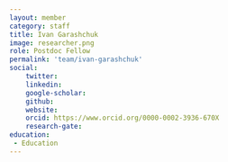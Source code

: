 ```yaml
---
layout: member
category: staff
title: Ivan Garashchuk
image: researcher.png
role: Postdoc Fellow
permalink: 'team/ivan-garashchuk'
social:
    twitter:
    linkedin:
    google-scholar:
    github:
    website:
    orcid: https://www.orcid.org/0000-0002-3936-670X
    research-gate:
education:
 - Education
---
```


<!--Lorem ipsum dolor sit amet, consectetur adipiscing elit, sed do eiusmod tempor incididunt ut labore et dolore magna aliqua. Ut enim ad minim veniam, quis nostrud exercitation ullamco laboris nisi ut aliquip ex ea commodo consequat. Duis aute irure dolor in reprehenderit in voluptate velit esse cillum dolore eu fugiat nulla pariatur. Excepteur sint occaecat cupidatat non proident, sunt in culpa qui officia deserunt mollit anim id est laborum.-->
